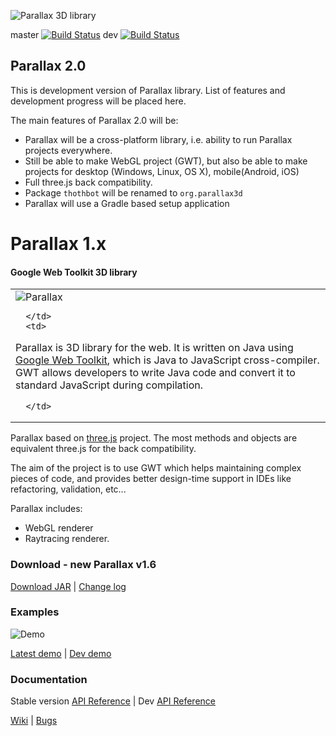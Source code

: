 ![Parallax 3D library](https://github.com/thothbot/parallax/wiki/images/logo.png)

master [![Build Status](https://travis-ci.org/thothbot/parallax.svg?branch=master)](https://travis-ci.org/thothbot/parallax)
dev [![Build Status](https://travis-ci.org/thothbot/parallax.svg?branch=dev)](https://travis-ci.org/thothbot/parallax)

## Parallax 2.0

This is development version of Parallax library. List of features and development progress will be placed here.

The main features of Parallax 2.0 will be:

* Parallax will be a cross-platform library, i.e. ability to run Parallax projects everywhere.
* Still be able to make WebGL project (GWT), but also be able to make projects for desktop (Windows, Linux, OS X), mobile(Android, iOS)
* Full three.js back compatibility.
* Package `thothbot` will be renamed to `org.parallax3d`
* Parallax will use a Gradle based setup application

# Parallax 1.x

#### Google Web Toolkit 3D library ####

<table border="0">
   <tr>
      <td>

<img src="http://thothbot.github.com/parallax/static/logo.png" alt="Parallax" align="top"/>

      </td>
      <td>

<p>
Parallax is 3D library for the web. It is written on Java using <a href="https://developers.google.com/web-toolkit/">Google Web Toolkit</a>, 
which is Java to JavaScript cross-compiler. GWT allows developers to write Java code and convert it to standard JavaScript during compilation.
</p>

      </td>
   </tr>
</table>

Parallax based on [three.js](http://github.com/mrdoob/three.js) project. The most methods and objects are equivalent three.js for the back compatibility.

The aim of the project is to use GWT which helps maintaining complex pieces of code, and provides better design-time support in IDEs like refactoring, validation, etc...<br/>

Parallax includes:
* WebGL renderer
* Raytracing renderer.

### Download - new Parallax v1.6 ###

[Download JAR](http://github.com/thothbot/parallax/wiki/Download) | [Change log](https://github.com/thothbot/parallax/releases)

### Examples ###

![Demo](http://thothbot.github.com/parallax/static/examples_banner.jpg)

[Latest demo](http://thothbot.github.com/parallax/demo/index.html) | [Dev demo](http://thothbot.github.com/parallax/demo/dev/)


### Documentation ###

Stable version [API Reference](http://thothbot.github.com/parallax/docs/index.html) 
| Dev [API Reference](http://thothbot.github.com/parallax/docs/dev/) 

[Wiki](https://github.com/thothbot/parallax/wiki) 
| [Bugs](https://github.com/thothbot/parallax/issues)

